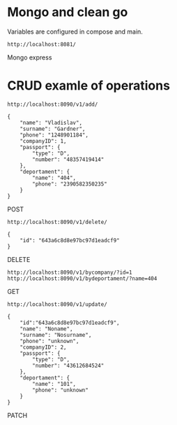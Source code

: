 # Mongo and clean go

Variables are configured in compose and main.

```
http://localhost:8081/
```
Mongo express

# CRUD examle of operations

```
http://localhost:8090/v1/add/

{
    "name": "Vladislav",
    "surname": "Gardner",
    "phone": "1248901184",
    "companyID": 1,
    "passport": {
        "type": "D",
        "number": "48357419414"
    },
    "deportament": {
        "name": "404",
        "phone": "2390582350235"
    }
}

```
POST

```
http://localhost:8090/v1/delete/

{
    "id": "643a6c8d8e97bc97d1eadcf9"
}
```
DELETE

```
http://localhost:8090/v1/bycompany/?id=1
http://localhost:8090/v1/bydeportament/?name=404
```
GET

```
http://localhost:8090/v1/update/

{
    "id":"643a6c8d8e97bc97d1eadcf9",
    "name": "Noname",
    "surname": "Nosurname",
    "phone": "unknown",
    "companyID": 2,
    "passport": {
        "type": "D",
        "number": "43612684524"
    },
    "deportament": {
        "name": "101",
        "phone": "unknown"
    }
}

```
PATCH
